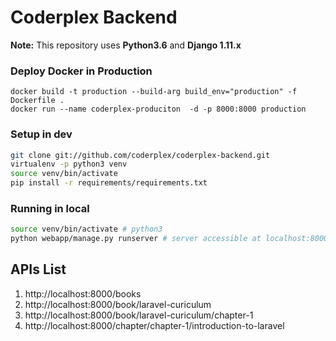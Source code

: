 # Coderplex Backend


**Note:** This repository uses **Python3.6** and  **Django 1.11.x**


### Deploy Docker in Production

```
docker build -t production --build-arg build_env="production" -f Dockerfile .
docker run --name coderplex-produciton  -d -p 8000:8000 production
```

### Setup in dev

```bash
git clone git://github.com/coderplex/coderplex-backend.git
virtualenv -p python3 venv
source venv/bin/activate
pip install -r requirements/requirements.txt
```

### Running in local

```bash
source venv/bin/activate # python3
python webapp/manage.py runserver # server accessible at localhost:8000

```


## APIs List

1. http://localhost:8000/books
2. http://localhost:8000/book/laravel-curiculum
3. http://localhost:8000/book/laravel-curiculum/chapter-1
4. http://localhost:8000/chapter/chapter-1/introduction-to-laravel